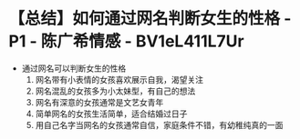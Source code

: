 # 【总结】如何通过网名判断女生的性格 - P1 - 陈广希情感 - BV1eL411L7Ur

-   通过网名可以判断女生的性格
    1.  网名带有小表情的女孩喜欢展示自我，渴望关注
    2.  网名混乱的女孩多为小太妹型，有自己的想法
    3.  网名有深意的女孩通常是文艺女青年
    4.  简单网名的女孩生活简单，适合结婚过日子
    5.  用自己名字当网名的女孩通常自信，家庭条件不错，有幼稚纯真的一面